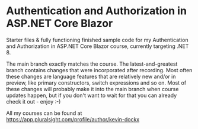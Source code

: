 # Authentication and Authorization in ASP.NET Core Blazor
Starter files &amp; fully functioning finished sample code for my Authentication and Authorization in ASP.NET Core Blazor course, currently targeting .NET 8.

The main branch exactly matches the course. The latest-and-greatest branch contains changes that were incorporated after recording. Most often these changes are language features that are relatively new and/or in preview, like primary constructors, switch expressions and so on. Most of these changes will probably make it into the main branch when course updates happen, but if you don't want to wait for that you can already check it out - enjoy :-)

All my courses can be found at https://app.pluralsight.com/profile/author/kevin-dockx
